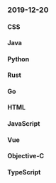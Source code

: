 ### 2019-12-20

#### CSS

#### Java

#### Python

#### Rust

#### Go

#### HTML

#### JavaScript

#### Vue

#### Objective-C

#### TypeScript
